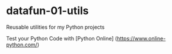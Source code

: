 # datafun-01-utils
Reusable utilities for my Python projects

Test your Python Code with [Python Online] (https://www.online-python.com/)
